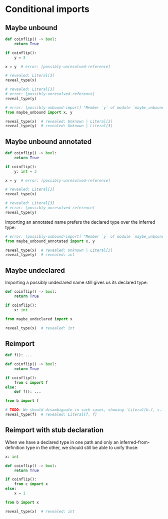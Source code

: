 # Conditional imports

## Maybe unbound

```py path=maybe_unbound.py
def coinflip() -> bool:
    return True

if coinflip():
    y = 3

x = y  # error: [possibly-unresolved-reference]

# revealed: Literal[3]
reveal_type(x)

# revealed: Literal[3]
# error: [possibly-unresolved-reference]
reveal_type(y)
```

```py
# error: [possibly-unbound-import] "Member `y` of module `maybe_unbound` is possibly unbound"
from maybe_unbound import x, y

reveal_type(x)  # revealed: Unknown | Literal[3]
reveal_type(y)  # revealed: Unknown | Literal[3]
```

## Maybe unbound annotated

```py path=maybe_unbound_annotated.py
def coinflip() -> bool:
    return True

if coinflip():
    y: int = 3

x = y  # error: [possibly-unresolved-reference]

# revealed: Literal[3]
reveal_type(x)

# revealed: Literal[3]
# error: [possibly-unresolved-reference]
reveal_type(y)
```

Importing an annotated name prefers the declared type over the inferred type:

```py
# error: [possibly-unbound-import] "Member `y` of module `maybe_unbound_annotated` is possibly unbound"
from maybe_unbound_annotated import x, y

reveal_type(x)  # revealed: Unknown | Literal[3]
reveal_type(y)  # revealed: int
```

## Maybe undeclared

Importing a possibly undeclared name still gives us its declared type:

```py path=maybe_undeclared.py
def coinflip() -> bool:
    return True

if coinflip():
    x: int
```

```py
from maybe_undeclared import x

reveal_type(x)  # revealed: int
```

## Reimport

```py path=c.py
def f(): ...
```

```py path=b.py
def coinflip() -> bool:
    return True

if coinflip():
    from c import f
else:
    def f(): ...
```

```py
from b import f

# TODO: We should disambiguate in such cases, showing `Literal[b.f, c.f]`.
reveal_type(f)  # revealed: Literal[f, f]
```

## Reimport with stub declaration

When we have a declared type in one path and only an inferred-from-definition type in the other, we
should still be able to unify those:

```pyi path=c.pyi
x: int
```

```py path=b.py
def coinflip() -> bool:
    return True

if coinflip():
    from c import x
else:
    x = 1
```

```py
from b import x

reveal_type(x)  # revealed: int
```
